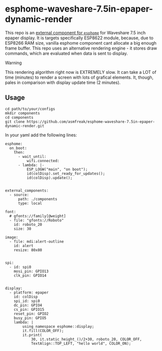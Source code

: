 # esphome-waveshare-7.5in-epaper-dynamic-render

This repo is an [external component for `esphome`](https://esphome.io/components/external_components.html) for Waveshare 7.5 inch epaper display.
It is targets specifically ESP8622 module, because, due to ESP8266 RAM size, vanilla esphome component cant allocate a big enough frame buffer.
This repo uses an alternative rendering engine - it stores draw commands, which are evaluated when data is sent to display.

> [!WARNING]  
> This rendering algorithm right now is EXTREMELY slow.
> It can take a LOT of time (minutes) to render a screen with lots of grafical elements. 
> It, though, pales in comparison with display update time (2 minutes).


## Usage

```
cd path/to/your/configs
mkdir components
cd components
git clone https://github.com/asmfreak/esphome-waveshare-7.5in-epaper-dynamic-render.git

```


In your yaml add the following lines:

```
esphome:
  on_boot: 
    then:
      - wait_until:
          wifi.connected:
      - lambda: |-
          ESP_LOGW("main", "on boot");
          id(colDisp).set_ready_for_updates();
          id(colDisp).update();


external_components:
  - source: 
      path: ./components
      type: local

font:
  # gfonts://family[@weight]
  - file: "gfonts://Roboto"
    id: roboto_20
    size: 30

image:
  - file: mdi:alert-outline
    id: alert
    resize: 80x80


spi:
  - id: spi0
    mosi_pin: GPIO13
    clk_pin: GPIO14


display:
  - platform: epaper
    id: colDisp
    spi_id: spi0
    dc_pin: GPIO4
    cs_pin: GPIO15
    reset_pin: GPIO2
    busy_pin: GPIO5
    lambda: |
        using namespace esphome::display;
        it.fill(COLOR_OFF);
        it.print(
            30, it.static_height_()/2+30, roboto_20, COLOR_OFF,
            TextAlign::TOP_LEFT, "hello world", COLOR_ON);
```
